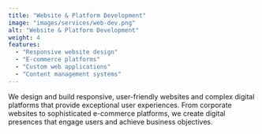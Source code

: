 ```yaml
---
title: "Website & Platform Development"
image: "images/services/web-dev.png"
alt: "Website & Platform Development"
weight: 4
features:
  - "Responsive website design"
  - "E-commerce platforms"
  - "Custom web applications"
  - "Content management systems"
---
```


We design and build responsive, user-friendly websites and complex digital platforms that provide exceptional user experiences. From corporate websites to sophisticated e-commerce platforms, we create digital presences that engage users and achieve business objectives.
